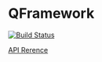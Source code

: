# QFramework

[![Build Status](https://travis-ci.org/liangxiegame/QFramework.svg?branch=master)](https://travis-ci.org/liangxiegame/QFramework)



[API Rerence](http://liangxiegame.github.io/QFramework/html/index.html)